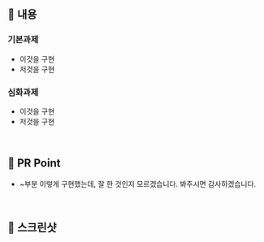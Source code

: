 ## 📌 내용
<!-- 기본과제 및 심화과제 중 구현한 사항을 적어주세요 -->

### 기본과제
- 이것을 구현
- 저것을 구현

### 심화과제
- 이것을 구현
- 저것을 구현

<br />

## 📌 PR Point
<!-- 리뷰어 분들이 집중적으로 보셨으면 하는 내용을 적어주세요. (질문도 좋아요) -->
- ~부분 이렇게 구현했는데, 잘 한 것인지 모르겠습니다. 봐주시면 감사하겠습니다.

<br />

## 📌 스크린샷 
<!-- 구현 화면을 꼭 스크린샷 또는 gif로 보여주세요.  -->
